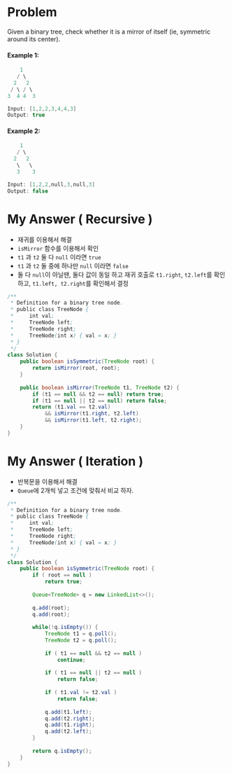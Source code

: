# Problem

Given a binary tree, check whether it is a mirror of itself (ie, symmetric around its center).

#### Example 1:

```swift
    1
   / \
  2   2
 / \ / \
3  4 4  3

Input: [1,2,2,3,4,4,3]
Output: true
```

#### Example 2:

```swift
    1
   / \
  2   2
   \   \
   3    3

Input: [1,2,2,null,3,null,3]
Output: false
```

# My Answer ( Recursive )

* 재귀를 이용해서 해결
* `isMirror` 함수를 이용해서 확인
* `t1` 과 `t2` 둘 다 `null` 이라면 `true`
* `t1` 과 `t2` 둘 중에 하나만 `null` 이라면 `false`
* 둘 다 `null`이 아닐땐, 둘다 값이 동일 하고 재귀 호출로 `t1.right`, `t2.left`를 확인하고, `t1.left, t2.right`를 확인해서 결정

```java
/**
 * Definition for a binary tree node.
 * public class TreeNode {
 *     int val;
 *     TreeNode left;
 *     TreeNode right;
 *     TreeNode(int x) { val = x; }
 * }
 */
class Solution {
    public boolean isSymmetric(TreeNode root) {
        return isMirror(root, root);
    }
    
    public boolean isMirror(TreeNode t1, TreeNode t2) {
        if (t1 == null && t2 == null) return true;
        if (t1 == null || t2 == null) return false;
        return (t1.val == t2.val)
            && isMirror(t1.right, t2.left)
            && isMirror(t1.left, t2.right);
    }
}
```

# My Answer ( Iteration )

* 반복문을 이용해서 해결
* `Queue`에 2개씩 넣고 조건에 맞춰서 비교 하자.

```java
/**
 * Definition for a binary tree node.
 * public class TreeNode {
 *     int val;
 *     TreeNode left;
 *     TreeNode right;
 *     TreeNode(int x) { val = x; }
 * }
 */
class Solution {
    public boolean isSymmetric(TreeNode root) {
        if ( root == null )
            return true;
        
        Queue<TreeNode> q = new LinkedList<>();
        
        q.add(root);
        q.add(root);
        
        while(!q.isEmpty()) {
            TreeNode t1 = q.poll();
            TreeNode t2 = q.poll();
            
            if ( t1 == null && t2 == null )
                continue;
            
            if ( t1 == null || t2 == null )
                return false;
            
            if ( t1.val != t2.val )
                return false;
            
            q.add(t1.left);
            q.add(t2.right);
            q.add(t1.right);
            q.add(t2.left);
        }
        
        return q.isEmpty();
    }
}
```
